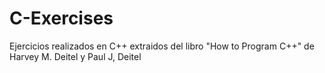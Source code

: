 # C-Exercises
Ejercicios realizados en C++ extraidos del libro "How to Program C++" de Harvey M. Deitel y Paul J, Deitel
